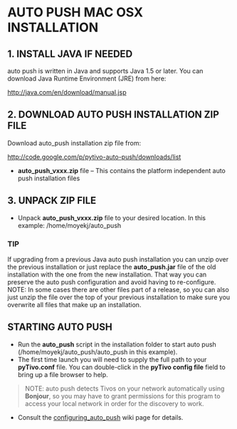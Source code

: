 # AUTO PUSH MAC OSX INSTALLATION #

## 1. INSTALL JAVA IF NEEDED ##

auto push is written in Java and supports Java 1.5 or later. You can download Java Runtime Environment (JRE) from here:

http://java.com/en/download/manual.jsp

## 2. DOWNLOAD AUTO PUSH INSTALLATION ZIP FILE ##

Download auto\_push installation zip file from:

http://code.google.com/p/pytivo-auto-push/downloads/list

  * **auto\_push\_vxxx.zip** file – This contains the platform independent auto push installation files

## 3. UNPACK ZIP FILE ##

  * Unpack **auto\_push\_vxxx.zip** file to your desired location. In this example: /home/moyekj/auto\_push

### TIP ###
If upgrading from a previous Java auto push installation you can unzip over the previous installation or just replace the **auto\_push.jar** file of the old installation with the one from the new installation. That way you can preserve the auto push configuration and avoid having to re-configure. NOTE: In some cases there are other files part of a release, so you can also just unzip the file over the top of your previous installation to make sure you overwrite all files that make up an installation.


## STARTING AUTO PUSH ##
  * Run the **auto\_push** script in the installation folder to start auto push (/home/moyekj/auto\_push/auto\_push in this example).
  * The first time launch you will need to supply the full path to your **pyTivo.conf** file. You can double-click in the **pyTivo config file** field to bring up a file browser to help.
> NOTE: auto push detects Tivos on your network automatically using **Bonjour**, so you may have to grant permissions for this program to access your local network in order for the discovery to work.
  * Consult the [configuring\_auto\_push](http://code.google.com/p/pytivo-auto-push/wiki/configuring_auto_push) wiki page for details.
